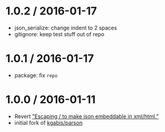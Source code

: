 
1.0.2 / 2016-01-17
==================

  * json_serialize: change indent to 2 spaces
  * gitignore: keep test stuff out of repo

1.0.1 / 2016-01-17
==================

  * package: fix `repo`

1.0.0 / 2016-01-11
==================

  * Revert ["Escaping / to make json embeddable in xml\/html."](https://github.com/kgabis/parson/commit/8324ff92bf91c644458524b3b5fb45f2d2d2d7ba)
  * initial fork of [kgabis/parson](https://github.com/kgabis/parson)
